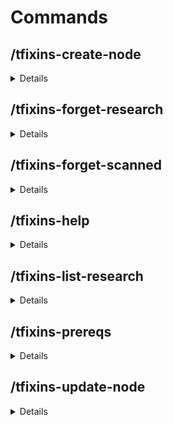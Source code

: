 # Commands

## /tfixins-create-node

<details>

**Description:**

Create a new node at the specified coordinates.

**Usage:**

`/tfixins-create-node <x> <y> <z> [-t <type>] [-m <modifier>] [--silverwood] [--eerie] [--small] [-a <aspect1> <count1>[ -a <aspect2> <count2>[ ...]]]`

**Arguments:**

|       Argument        | Required? | Details                                                                                                                                                                        |
|:---------------------:|:---------:|:-------------------------------------------------------------------------------------------------------------------------------------------------------------------------------|
|     `<x> <y> <z>`     |    Yes    | The coordinates at which to create a new node.                                                                                                                                 |
|      `-t <type>`      |    No     | Specify the type of the new node. If unset, a type will be picked at random.                                                                                                   |
|    `-m <modifier>`    |    No     | Specify the modifier of the new node. If unset, a modifier will be picked at random.                                                                                           |
|    `--silverwood`     |    No     | Spawn a pure, small node, as though generated in a silverwood tree. Mutually exclusive with `--eerie` and `--small`.                                                           |
|       `--eerie`       |    No     | Spawn a dark node, as though generated in an obsidian totem.  Mutually exclusive with `--silverwood`.                                                                          |
|       `--small`       |    No     | Randomly-picked aspects will be low in amount. Mutually exclusive with `--silverwood` and `-a`.                                                                                |
| `-a <aspect> <count>` |    No     | Specify the new node's aspects. Can be included multiple times to specify additional aspects. If not set, aspects will be picked at random. Mutually exclusive with `--small`. |

**Default aliases:**
* `/create-node`

</details>


## /tfixins-forget-research

<details>

**Description:**

Remove research from a player's knowledge.

**Usage:**

`/tfixins-forget-research [--all] [--research-key <key> [--research-key <key> [ ...]]] [--player <username>] [--scalpel]`

**Arguments:**

|        Argument        |   Required?   | Details                                                                                                                                                                                  |
|:----------------------:|:-------------:|:-----------------------------------------------------------------------------------------------------------------------------------------------------------------------------------------|
|        `--all`         | Conditionally | Remove all research from the player's known research. Required if `research-key` is not provided. Mutually exclusive with `research-key` and `scalpel`.                                  |
| `--research-key <key>` | Conditionally | Specify the id of the research to remove. Required if `--all` is not provided. Can be provided multiple times to specify additional research to remove. Mutually exclusive with `--all`. |
| `--player <username>`  |      No       | Specify the player whose completed research will be altered. If not provided, defaults to the research of the user executing this command.                                               |
|      `--scalpel`       |      No       | If set, remove *only* the specified research. None of its siblings or descendants will be affected. This may have unexpected side effects. Mutually exclusive with `--all`.              |

**Default aliases:**
* `/forget-research`

</details>

## /tfixins-forget-scanned

<details>

**Description:**
Reset the list of things a player has scanned, allowing those things to be scanned again.

**Usage:**

`/tfixins-forget-scanned [--player <username>] [--objects] [--entities] [--nodes] [--all]`

**Arguments:**

|       Argument        |   Required    | Details                                                                                                                  |
|:---------------------:|:-------------:|:-------------------------------------------------------------------------------------------------------------------------|
| `--player <username>` |      No       | Specify the player whose scanned things will be altered. If not provided, defaults to the player executing this command. |
|      `--objects`      | Conditionally | Reset scanned items and blocks. Mutually exclusive with `--all`.                                                         |
|     `--entities`      | Conditionally | Reset scanned entities, including mobs. Mutually exclusive with `--all`.                                                 |
|       `--nodes`       | Conditionally | Reset scanned nodes. Mutually exclusive with `--all`.                                                                    |
|        `--all`        | Conditionally | Combine the effects of `--objects`, `--entities`, and `--nodes`. If not set, one of the others is required.              |

**Default aliases:**
* `/forget-scanned`

</details>

## /tfixins-help

<details>

**Description:**
Get help information about a Thaumic Fixins command.

**Usage:**

`/tfixins-help <command>`

**Arguments:**

|  Argument   | Required | Details                                        |
|:-----------:|:--------:|:-----------------------------------------------|
| `<command>` |   Yes    | The name or alias of a Thaumic Fixins command. |

**Default aliases:**
* `/tf-help`

</details>

## /tfixins-list-research

<details>

**Description:**

List registered Thaumcraft research, grouped by tab in the Thaumonomicon.

**Usage:**

`/tfixins-list-research [--player <username>] [--search <search term>]`

**Arguments:**

|         Argument         | Required | Details                                                                                                                                                                                    |
|:------------------------:|:--------:|:-------------------------------------------------------------------------------------------------------------------------------------------------------------------------------------------|
|  `--player <username>`   |    No    | Restrict results to only research known by this player.                                                                                                                                    |
| `--search <search term>` |    No    | Restrict results to only research that contains this text in its id or its name. Enclose in double quotation marks to search for a term containing one or more spaces (e.g. "wand craft"). |

**Default aliases:**
* `/list-research`

</details>

## /tfixins-prereqs

<details>

**Description:**
Lists the prerequisites to unlock a specific research, or the research required to craft a specific item.

**Usage:**
`/tfixins-prereqs [--research <key> [--completed]] [--item <item-id> [item-damage]]`

**Arguments:**

|             Argument             |   Required    | Details                                                                                                                                                                                                                                |
|:--------------------------------:|:-------------:|:---------------------------------------------------------------------------------------------------------------------------------------------------------------------------------------------------------------------------------------|
| `--research <key> [--completed]` | Conditionally | The unique key of the research to look up, filtered to only those not yet completed. `--completed` will include all research, including any already completed. Required if not setting `--item`, and mutually exclusive with `--item`. |
| `--item <item-id> [item-damage]` | Conditionally | The string id and optional damage value of the item to look up. Mutually exclusive with `--research`.                                                                                                                                  |

**Default aliases:**
* `/prereqs`

</details>

## /tfixins-update-node

<details>

**Description:**

Update the properties of the node at the specified coordinates.

**Usage:**

`/tfixins-update-node <x> <y> <z> [-t <type>] [-m <modifier>] [--set <aspect1> <count1>[ --set <aspect2> <count2>[ ...]]] [--rem <aspect3>[ --rem <aspect4>]]`

**Arguments:**

|         Argument         | Required? | Details                                                                                                               |
|:------------------------:|:---------:|:----------------------------------------------------------------------------------------------------------------------|
|      `<x> <y> <z>`       |    Yes    | The coordinates of the node to update.                                                                                |
|       `-t <type>`        |    No     | Specify the node's new type.                                                                                          |
|     `-m <modifier>`      |    No     | Specify the node's new modifier.                                                                                      |
| `--set <aspect> <count>` |    No     | Set how much vis of the specified aspect the node contains. Can be provided multiple times to set additional aspects. |
|    `--rem <aspect>>`     |    No     | Remove an aspect form the node. Can be provided multiple times to remove additional aspects.                          |

**Default aliases:**
* `/update-node`

</details>
